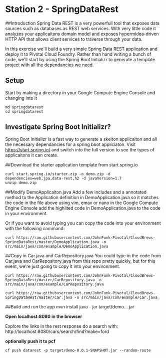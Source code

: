 # Station 2 - SpringDataRest

##Introduction
Spring Data REST is a very powerfull tool that exposes data sources such as databases as REST web services.  With very little code it analyzes your applicaitons domain model and exposes hypermidea-driven HTTP API that allows client services to traverse through your data.

In this exercise we'll build a very simple Spring Data REST application and deploy it to Pivotal Cloud Foundry.   Rather than hand writing a bunch of code, we'll start by using the Spring Boot Initializr to generate a template project with all the dependancies we need.

## Setup
Start by making a directory in your Google Compute Engine Console and changing into it
```
md springdatarest
cd springdatarest
```

## Investigate Spring Boot Initializr?
Spring Boot Initializr is a fast way to generate a skelton applicaiton and all the necessary dependancies for a spring boot appliciaton. Visit https://start.spring.io/ and switch into the full version to see the types of applicaitons it can create.

##Download the starter application template from start.spring.io
```
curl start.spring.io/starter.zip -o demo.zip -d dependencies=web,jpa,data-rest,h2 -d javaVersion=1.7
unzip demo.zip
```

##Modify DemoApplicaiton.java
Add a few includes and a annotated method to the Application definition in DemoApplication.java so it matches the code in the file above using vim, emax or nano in the Google Compute Engine Console add the highlited code in DemoApplication.java to the code in your environment.  

Or if you want to avoid typing you can copy the code into your environment with the following command:
```
curl https://raw.githubusercontent.com/JohnFunk-Pivotal/CloudBrews-SpringDataRest/master/DemoApplication.java -o src/main/java/com/example/DemoApplication.java
```
##Copy in Car.java and CarRepository.java
You could type in the code from Car.java and CarRepository.java from this repo pretty quickly, but for this event, we're just going to copy it into your environment.
```
curl https://raw.githubusercontent.com/JohnFunk-Pivotal/CloudBrews-SpringDataRest/master/CarRepository.java -o src/main/java/com/example/CarRepository.java

curl https://raw.githubusercontent.com/JohnFunk-Pivotal/CloudBrews-SpringDataRest/master/Car.java -o src/main/java/com/example/Car.java
```

##Build and run the app
mvn install
java - jar target/demo….jar

**Open localhost:8080 in the browser**

Explore the links in the rest response
do a search with:
http://localhost:8080/cars/search/find?make=ford

**optionally push it to pcf**
```
cf push datarest -p target/demo-0.0.1-SNAPSHOT.jar --random-route
```
